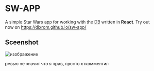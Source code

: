 # SW-APP
A simple Star Wars app for working with the [DB](<https://swapi.dev/>) written in **React**. Try out now on <https://dixrom.github.io/sw-app/>
## Sceenshot
![изображение](https://user-images.githubusercontent.com/83821780/173379324-fe22e4d5-b5bd-44b8-a4a5-54aae436a540.png)

ревью не значит что я прав, просто откомментил